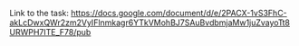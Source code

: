
Link to the task:
https://docs.google.com/document/d/e/2PACX-1vS3FhC-akLcDwxQWr2zm2VyIFlnmkagr6YTkVMohBJ7SAuBvdbmjaMw1juZvayoTt8URWPH7ITE_F78/pub
